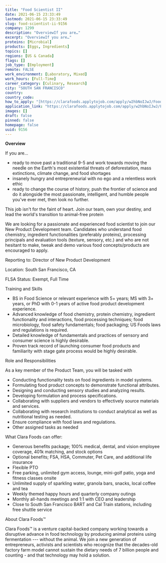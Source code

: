 ```yaml
---
title: "Food Scientist II"
date: 2021-06-15 23:33:49
lastmod: 2021-06-15 23:33:49
slug: food-scientist-ii-9156
company: 1299
description: "OverviewIf you are…"
excerpt: "OverviewIf you are…"
proteins: [Microbial]
products: [Eggs, Ingredients]
topics: []
regions: [US & Canada]
flags: []
job_type: [Employment]
remote: FALSE
work_environment: [Laboratory, Mixed]
work_hours: [Full-Time]
career_category: [Culinary, Research]
city: "SOUTH SAN FRANCISCO"
country: 
country_code: 
how_to_apply: "[https://clarafoods.applytojob.com/apply/w2hbNoIJwJ/Food-Scientist-II?so...](https://clarafoods.applytojob.com/apply/w2hbNoIJwJ/Food-Scientist-II?source=proteinreport)"
application_link: "https://clarafoods.applytojob.com/apply/w2hbNoIJwJ/Food-Scientist-II?source=proteinreport"
images: []
draft: false
pinned: false
homepage: false
uuid: 9156
---
```

**Overview**

If you are...

-   ready to move past a traditional 9-5 and work towards moving the
    needle on the Earth's most existential threats of deforestation,
    mass extinctions, climate change, and food shortages
-   insanely hungry and entrepreneurial with no ego and a relentless
    work ethic
-   ready to change the course of history, push the frontier of science
    and do it alongside the most passionate, intelligent, and humble
    people you've ever met, then look no further. 

This job isn\'t for the faint of heart. Join our team, own your destiny,
and lead the world\'s transition to animal-free protein

We are looking for a passionate and experienced food scientist to join
our New Product Development team. Candidates who understand food
chemistry, ingredient functionalities (preferably proteins), processing
principals and evaluation tools (texture, sensory, etc.) and who are not
hesitant to make, tweak and demo various food concepts/products are
encouraged to apply.

Reporting to: Director of New Product Development

Location: South San Francisco, CA

FLSA Status: Exempt, Full Time

Training and Skills

-   BS in Food Science or relevant experience with 5+ years; MS with 3+
    years, or PhD with 0-1 years of active food product development
    experience.
-   Advanced knowledge of food chemistry, protein chemistry, ingredient
    functionality and interactions, food processing techniques; food
    microbiology, food safety fundamentals; food packaging; US Foods
    laws and regulations is required.
-   Detailed knowledge of fundamentals and practices of sensory and
    consumer science is highly desirable.
-   Proven track record of launching consumer food products and
    familiarity with stage gate process would be highly desirable.

Role and Responsibilities

As a key member of the Product Team, you will be tasked with

-   Conducting functionality tests on food ingredients in model systems.
-   Formulating food product concepts to demonstrate functional
    attributes.
-   Designing and conducting sensory studies and analyzing results.
-   Developing formulation and process specifications.
-   Collaborating with suppliers and vendors to effectively source
    materials and services.
-   Collaborating with research institutions to conduct analytical as
    well as nutritional testing as needed.
-   Ensure compliance with food laws and regulations.
-   Other assigned tasks as needed

What Clara Foods can offer:

-   Generous benefits package; 100% medical, dental, and vision employee
    coverage, 401k matching, and stock options
-   Optional benefits; FSA, HSA, Commuter, Pet Care, and additional life
    insurance
-   Flexible PTO
-   Free parking, unlimited gym access, lounge, mini-golf patio, yoga
    and fitness classes onsite
-   Unlimited supply of sparkling water, granola bars, snacks, local
    coffee and tea
-   Weekly themed happy hours and quarterly company outings
-   Monthly all-hands meetings and 1:1 with CEO and leadership
-   Close to South San Francisco BART and Cal Train stations, including
    free shuttle service

About Clara Foods™

Clara Foods™ is a venture capital-backed company working towards a
disruptive advance in food technology by producing animal proteins using
fermentation \-\-- without the animal. We join a new generation of
entrepreneurs, activists and scientists who recognize that the
decades-old factory farm model cannot sustain the dietary needs of 7
billion people and counting - and that technology may hold a solution. 
